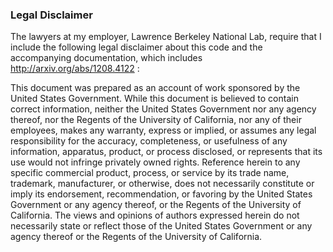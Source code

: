 ### Legal Disclaimer ###

The lawyers at my employer, Lawrence Berkeley National Lab, require that
I include the following legal disclaimer about this code and the
accompanying documentation, which includes http://arxiv.org/abs/1208.4122 :

This document was prepared as an account of work sponsored by the United
States Government.  While this document is believed to contain correct
information, neither the United States Government nor any agency thereof, nor
the Regents of the University of California, nor any of their employees, makes
any warranty, express or implied, or assumes any legal responsibility for the
accuracy, completeness, or usefulness of any information, apparatus, product,
or process disclosed, or represents that its use would not infringe privately
owned rights.  Reference herein to any specific commercial product, process,
or service by its trade name, trademark, manufacturer, or otherwise, does not
necessarily constitute or imply its endorsement, recommendation, or favoring
by the United States Government or any agency thereof, or the Regents of the
University of California.  The views and opinions of authors expressed herein
do not necessarily state or reflect those of the United States Government or
any agency thereof or the Regents of the University of California.
